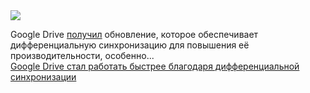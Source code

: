 <!--2025-01-12 09:17:27-->
<div class="yb">
  <div class="rss smaller1 habr"><img src="https://habrastorage.org/getpro/habr/upload_files/493/869/517/4938695179ca37e8873a82a4d1c771b4.JPG" /><p>Google Drive <a href="https://www.neowin.net/news/google-drive-is-now-faster-thanks-to-differential-sync/" rel="noopener noreferrer nofollow">получил</a> обновление, которое обеспечивает дифференциальную синхронизацию для повышения её производительности, особенно... <br><a class="light" href="https://habr.com/ru/news/873054/?utm_source=habrahabr&utm_medium=rss&utm_campaign=873054">Google Drive стал работать быстрее благодаря дифференциальной синхронизации</a></div>
</div>
